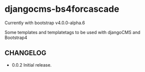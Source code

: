 # djangocms-bs4forcascade     

Currently with bootstrap v4.0.0-alpha.6

Some templates and templatetags to be used with djangoCMS and Bootstrap4

## CHANGELOG

- 0.0.2 Initial release.
